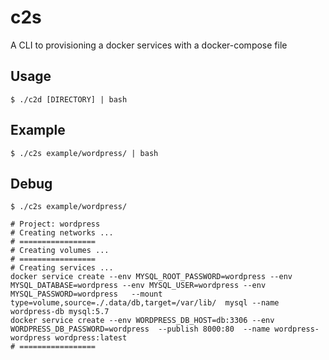 # c2s
A CLI to provisioning a docker services with a docker-compose file

## Usage
```
$ ./c2d [DIRECTORY] | bash
```

## Example
```
$ ./c2s example/wordpress/ | bash
```

## Debug
```
$ ./c2s example/wordpress/

# Project: wordpress
# Creating networks ...
# =================
# Creating volumes ...
# =================
# Creating services ...
docker service create --env MYSQL_ROOT_PASSWORD=wordpress --env MYSQL_DATABASE=wordpress --env MYSQL_USER=wordpress --env MYSQL_PASSWORD=wordpress   --mount type=volume,source=./.data/db,target=/var/lib/  mysql --name wordpress-db mysql:5.7
docker service create --env WORDPRESS_DB_HOST=db:3306 --env WORDPRESS_DB_PASSWORD=wordpress  --publish 8000:80  --name wordpress-wordpress wordpress:latest
# =================
```
 
